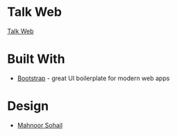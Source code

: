 # Talk Web 

[Talk Web](https://talk-web-bootstrap.vercel.app/blog.html)

# Built With
* [Bootstrap](https://getbootstrap.com/) - great UI boilerplate for modern web apps

# Design 
* [Mahnoor Sohail](https://www.behance.net/mahnoorsohail05)